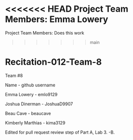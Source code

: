 <<<<<<< HEAD
Project Team Members: Emma Lowery
=======
Project Team Members: Does this work
>>>>>>> main

# Recitation-012-Team-8

Team #8

Name - github username

Emma Lowery - emlo9129

Joshua Dinerman - JoshuaD9907

Beau Cave - beaucave

Kimberly Marthias - kima3129

Edited for pull request review step of Part A, Lab 3. -B.
